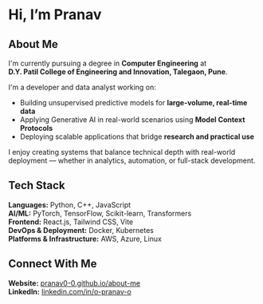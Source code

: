 # Hi, I’m Pranav

<!-- ![code1](https://user-images.githubusercontent.com/69789104/162122854-a94c8543-1ef9-49a0-afe7-495e0db59f88.gif) -->

## About Me

I'm currently pursuing a degree in **Computer Engineering** at  
**D.Y. Patil College of Engineering and Innovation, Talegaon, Pune**.

I'm a developer and data analyst working on:
- Building unsupervised predictive models for **large-volume, real-time data**
- Applying Generative AI in real-world scenarios using **Model Context Protocols**
- Deploying scalable applications that bridge **research and practical use**

I enjoy creating systems that balance technical depth with real-world deployment — whether in analytics, automation, or full-stack development.

## Tech Stack

**Languages:** Python, C++, JavaScript  
**AI/ML:** PyTorch, TensorFlow, Scikit-learn, Transformers  
**Frontend:** React.js, Tailwind CSS, Vite  
**DevOps & Deployment:** Docker, Kubernetes  
**Platforms & Infrastructure:** AWS, Azure, Linux

## Connect With Me

**Website:** [pranav0-0.github.io/about-me](https://pranav0-0.github.io/about-me)  
**LinkedIn:** [linkedin.com/in/o-pranav-o](https://linkedin.com/in/o-pranav-o)

<!--
## Featured Work

[![Readme Card](https://github-readme-stats.vercel.app/api/pin/?username=pranav0-0&repo=Project-Somi&theme=tokyonight)](https://github.com/pranav0-0/Project-Somi)
-->
